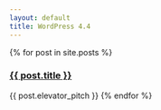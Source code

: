 ```yaml
---
layout: default
title: WordPress 4.4
---
```


{% for post in site.posts %}
<h3><a id="{{ post.slug }}" href="{{ site.baseurl }}{{ post.url }}">{{ post.title }}</a></h3>
{{ post.elevator_pitch }}
{% endfor %}